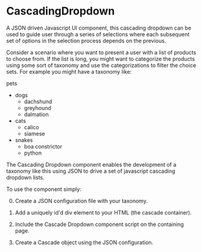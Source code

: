 CascadingDropdown
=================

A JSON driven Javascript UI component, this cascading dropdown can be used to guide user through a series of selections where each subsequent set of options in the selection process depends on the previous.
  
Consider a scenario where you want to present a user with a list of products to choose from. If the list is long, you might want to categorize the products using some sort of taxonomy and use the categorizations to filter the choice sets. For example you might have a taxonomy like:

pets
  - dogs
     - dachshund
     - greyhound
     - dalmation
  - cats
    - calico
    - siamese
  - snakes
    - boa constrictor
    - python

The Cascading Dropdown component enables the development of a taxonomy like this using JSON to drive a set of javascript cascading dropdown lists. 

To use the component simply:

0. Create a JSON configuration file with your taxonomy.

1. Add a uniquely id'd div element to your HTML (the cascade container).

2. Include the Cascade Dropdown component script on the containing page.

3. Create a Cascade object using the JSON configuration.







